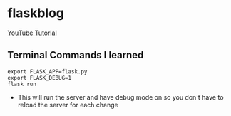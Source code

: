 # flaskblog

[YouTube Tutorial](https://www.youtube.com/playlist?list=PL-osiE80TeTs4UjLw5MM6OjgkjFeUxCYH)

## Terminal Commands I learned

`export FLASK_APP=flask.py`\
`export FLASK_DEBUG=1`\
`flask run`
- This will run the server and have debug mode on so you don't have to reload the server for each change
